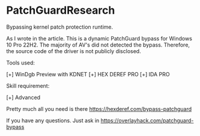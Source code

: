 # PatchGuardResearch
Bypassing kernel patch protection runtime.

As I wrote in the article. This is a dynamic PatchGuard bypass for Windows 10 Pro 22H2. The majority of AV's did not detected the bypass. Therefore, the source code of the driver is not publicly disclosed.

Tools used:

[+] WinDgb Preview with KDNET
[+] HEX DEREF PRO
[+] IDA PRO

Skill requirement:

[+] Advanced

Pretty much all you need is there https://hexderef.com/bypass-patchguard

If you have any questions. Just ask in https://overlayhack.com/patchguard-bypass

